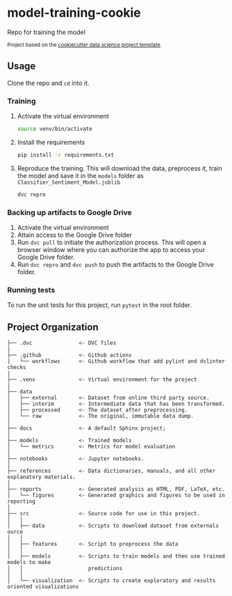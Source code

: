 # model-training-cookie

Repo for training the model

<p><small>Project based on the <a target="_blank" href="https://drivendata.github.io/cookiecutter-data-science/">cookiecutter data science project template</a>.</small></p>

## Usage

Clone the repo and `cd` into it.

### Training
1. Activate the virtual environment

    ```bash
    source venv/bin/activate
    ```
2. Install the requirements

    ```bash
    pip install -r requirements.txt
    ```
3. Reproduce the training. This will download the data, preprocess it, train the model and save it in the `models` folder as `Classifier_Sentiment_Model.joblib`

    ```bash
    dvc repro
    ```

### Backing up artifacts to Google Drive

1. Activate the virtual environment
2. Attain access to the Google Drive folder
3. Run `dvc pull` to initiate the authorization process. This will open a browser window where you can authorize the app to access your Google Drive folder.
4. Run `dvc repro` and `dvc push` to push the artifacts to the Google Drive folder. 

### Running tests
To run the unit tests for this project, run `pytest` in the root folder.


## Project Organization

    ├── .dvc               <- DVC files
    |
    ├── .github            <- Github actions
    |   └── workflows      <- Github workflow that add pylint and dslinter checks
    |
    ├── .venv              <- Virtual environment for the project
    |
    ├── data
    │   ├── external       <- Dataset from online third party source.
    │   ├── interim        <- Intermediate data that has been transformed.
    │   ├── processed      <- The dataset after preprocessing.
    │   └── raw            <- The original, immutable data dump.
    │
    ├── docs               <- A default Sphinx project; 
    │
    ├── models             <- Trained models
    │   └── metrics        <- Metrics for model evaluation
    │
    ├── notebooks          <- Jupyter notebooks. 
    │
    ├── references         <- Data dictionaries, manuals, and all other explanatory materials.
    │
    ├── reports            <- Generated analysis as HTML, PDF, LaTeX, etc.
    │   └── figures        <- Generated graphics and figures to be used in reporting
    │
    ├── src                <- Source code for use in this project.
    │   │
    │   ├── data           <- Scripts to download dataset from externals ource
    │   │
    │   ├── features       <- Script to preprocess the data
    │   │
    │   ├── models         <- Scripts to train models and then use trained models to make
    │   │                     predictions
    │   │
    │   └── visualization  <- Scripts to create exploratory and results oriented visualizations


